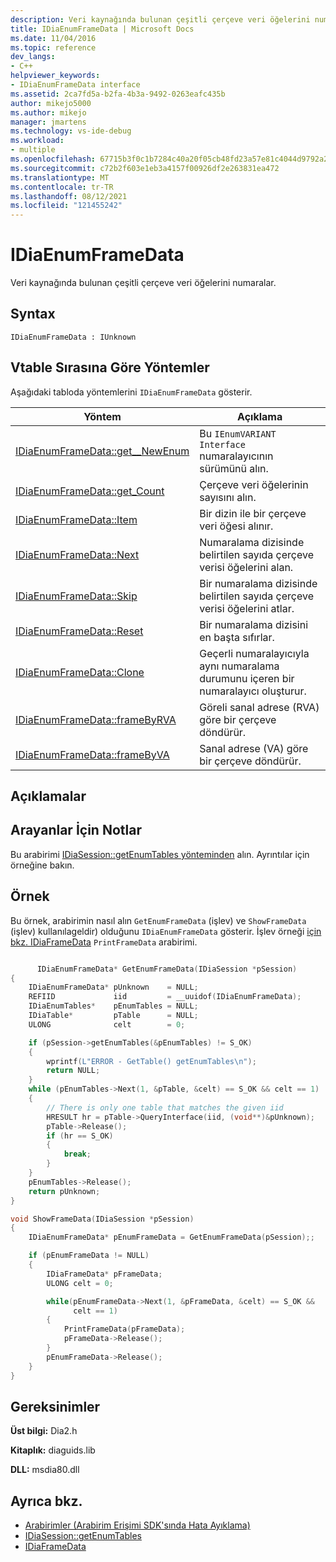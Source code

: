 ```yaml
---
description: Veri kaynağında bulunan çeşitli çerçeve veri öğelerini numaralar.
title: IDiaEnumFrameData | Microsoft Docs
ms.date: 11/04/2016
ms.topic: reference
dev_langs:
- C++
helpviewer_keywords:
- IDiaEnumFrameData interface
ms.assetid: 2ca7fd5a-b2fa-4b3a-9492-0263eafc435b
author: mikejo5000
ms.author: mikejo
manager: jmartens
ms.technology: vs-ide-debug
ms.workload:
- multiple
ms.openlocfilehash: 67715b3f0c1b7284c40a20f05cb48fd23a57e81c4044d9792a24e5847f0c6177
ms.sourcegitcommit: c72b2f603e1eb3a4157f00926df2e263831ea472
ms.translationtype: MT
ms.contentlocale: tr-TR
ms.lasthandoff: 08/12/2021
ms.locfileid: "121455242"
---
```

# <a name="idiaenumframedata"></a>IDiaEnumFrameData
Veri kaynağında bulunan çeşitli çerçeve veri öğelerini numaralar.

## <a name="syntax"></a>Syntax

```
IDiaEnumFrameData : IUnknown
```

## <a name="methods-in-vtable-order"></a>Vtable Sırasına Göre Yöntemler
Aşağıdaki tabloda yöntemlerini `IDiaEnumFrameData` gösterir.

|Yöntem|Açıklama|
|------------|-----------------|
|[IDiaEnumFrameData::get__NewEnum](../../debugger/debug-interface-access/idiaenumframedata-get-newenum.md)|Bu `IEnumVARIANT Interface` numaralayıcının sürümünü alın.|
|[IDiaEnumFrameData::get_Count](../../debugger/debug-interface-access/idiaenumframedata-get-count.md)|Çerçeve veri öğelerinin sayısını alın.|
|[IDiaEnumFrameData::Item](../../debugger/debug-interface-access/idiaenumframedata-item.md)|Bir dizin ile bir çerçeve veri öğesi alınır.|
|[IDiaEnumFrameData::Next](../../debugger/debug-interface-access/idiaenumframedata-next.md)|Numaralama dizisinde belirtilen sayıda çerçeve verisi öğelerini alan.|
|[IDiaEnumFrameData::Skip](../../debugger/debug-interface-access/idiaenumframedata-skip.md)|Bir numaralama dizisinde belirtilen sayıda çerçeve verisi öğelerini atlar.|
|[IDiaEnumFrameData::Reset](../../debugger/debug-interface-access/idiaenumframedata-reset.md)|Bir numaralama dizisini en başta sıfırlar.|
|[IDiaEnumFrameData::Clone](../../debugger/debug-interface-access/idiaenumframedata-clone.md)|Geçerli numaralayıcıyla aynı numaralama durumunu içeren bir numaralayıcı oluşturur.|
|[IDiaEnumFrameData::frameByRVA](../../debugger/debug-interface-access/idiaenumframedata-framebyrva.md)|Göreli sanal adrese (RVA) göre bir çerçeve döndürür.|
|[IDiaEnumFrameData::frameByVA](../../debugger/debug-interface-access/idiaenumframedata-framebyva.md)|Sanal adrese (VA) göre bir çerçeve döndürür.|

## <a name="remarks"></a>Açıklamalar

## <a name="notes-for-callers"></a>Arayanlar İçin Notlar
Bu arabirimi [IDiaSession::getEnumTables yönteminden](../../debugger/debug-interface-access/idiasession-getenumtables.md) alın. Ayrıntılar için örneğine bakın.

## <a name="example"></a>Örnek
Bu örnek, arabirimin nasıl alın `GetEnumFrameData` (işlev) ve `ShowFrameData` (işlev) kullanılageldir) olduğunu `IDiaEnumFrameData` gösterir. İşlev örneği [için bkz. IDiaFrameData](../../debugger/debug-interface-access/idiaframedata.md) `PrintFrameData` arabirimi.

```C++

      IDiaEnumFrameData* GetEnumFrameData(IDiaSession *pSession)
{
    IDiaEnumFrameData* pUnknown    = NULL;
    REFIID             iid         = __uuidof(IDiaEnumFrameData);
    IDiaEnumTables*    pEnumTables = NULL;
    IDiaTable*         pTable      = NULL;
    ULONG              celt        = 0;

    if (pSession->getEnumTables(&pEnumTables) != S_OK)
    {
        wprintf(L"ERROR - GetTable() getEnumTables\n");
        return NULL;
    }
    while (pEnumTables->Next(1, &pTable, &celt) == S_OK && celt == 1)
    {
        // There is only one table that matches the given iid
        HRESULT hr = pTable->QueryInterface(iid, (void**)&pUnknown);
        pTable->Release();
        if (hr == S_OK)
        {
            break;
        }
    }
    pEnumTables->Release();
    return pUnknown;
}

void ShowFrameData(IDiaSession *pSession)
{
    IDiaEnumFrameData* pEnumFrameData = GetEnumFrameData(pSession);;

    if (pEnumFrameData != NULL)
    {
        IDiaFrameData* pFrameData;
        ULONG celt = 0;

        while(pEnumFrameData->Next(1, &pFrameData, &celt) == S_OK &&
              celt == 1)
        {
            PrintFrameData(pFrameData);
            pFrameData->Release();
        }
        pEnumFrameData->Release();
    }
}
```

## <a name="requirements"></a>Gereksinimler
**Üst bilgi:** Dia2.h

**Kitaplık:** diaguids.lib

**DLL:** msdia80.dll

## <a name="see-also"></a>Ayrıca bkz.
- [Arabirimler (Arabirim Erişimi SDK'sında Hata Ayıklama)](../../debugger/debug-interface-access/interfaces-debug-interface-access-sdk.md)
- [IDiaSession::getEnumTables](../../debugger/debug-interface-access/idiasession-getenumtables.md)
- [IDiaFrameData](../../debugger/debug-interface-access/idiaframedata.md)
